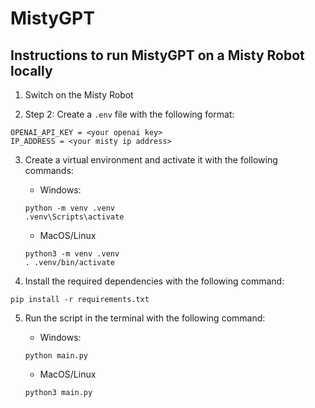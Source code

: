 # MistyGPT

## Instructions to run MistyGPT on a Misty Robot locally

1. Switch on the Misty Robot

2. Step 2: Create a `.env` file with the following format:

```console
OPENAI_API_KEY = <your openai key>
IP_ADDRESS = <your misty ip address>
```

3. Create a virtual environment and activate it with the following commands:

    - Windows:
    ```console
    python -m venv .venv
    .venv\Scripts\activate
    ```

    - MacOS/Linux
    ```console
    python3 -m venv .venv
    . .venv/bin/activate
    ```

4. Install the required dependencies with the following command:

```console
pip install -r requirements.txt
```

5. Run the script in the terminal with the following command:

    - Windows:
    ```console
    python main.py
    ```

    - MacOS/Linux
    ```console
    python3 main.py
    ```